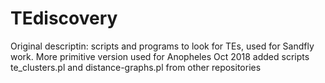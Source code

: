 TEdiscovery
===========

Original descriptin: scripts and programs to look for TEs, used for Sandfly work.  More primitive version used for Anopheles
Oct 2018 added scripts te_clusters.pl and distance-graphs.pl from other repositories
